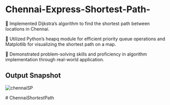 # Chennai-Express-Shortest-Path-

🌟 Implemented Dijkstra’s algorithm to find the shortest path between locations
in Chennai.

🌟 Utilized Python’s heapq module for efficient priority queue operations and
Matplotlib for visualizing the shortest path on a map.

🌟 Demonstrated problem-solving skills and proficiency in algorithm
implementation through real-world application.

## Output Snapshot

![chennaiSP](https://github.com/Abinesh010104/Chennai-Express-Shortest-Path-/assets/113590243/a478042f-383e-495a-a4f5-27930fc0ed13)

#   C h e n n a i _ S h o r t e s t _ P a t h  
 